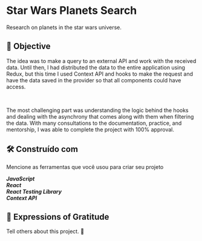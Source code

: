 <!-- # :construction: README customizado em construção ! :construction: -->

<h1>Star Wars Planets Search</h1>
<p>Research on planets in the star wars universe.</p>

<h2>🚀 Objective</h2>
<p>The idea was to make a query to an external API and work with the received data. Until then, I had distributed the data to the entire application using Redux, but this time I used Context API and hooks to make the request and have the data saved in the provider so that all components could have access.</p><br>
<p>The most challenging part was understanding the logic behind the hooks and dealing with the asynchrony that comes along with them when filtering the data. With many consultations to the documentation, practice, and mentorship, I was able to complete the project with 100% approval.</p>


<h2>🛠️ Construído com</h2>
<p>Mencione as ferramentas que você usou para criar seu projeto</p>
<span><strong><em>JavaScript</em></strong></span><br>
<span><strong><em>React</em></strong></span><br>
<span><strong><em>React Testing Library</em></strong></span><br>
<span><strong><em>Context API</em></strong></span><br>

<h2>🎁 Expressions of Gratitude</h2>
<p>Tell others about this project. 📢
